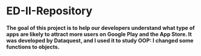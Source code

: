 # ED-II-Repository

#### The goal of this project is to help our developers understand what type of apps are likely to attract more users on Google Play and the App Store. It was developed by Dataquest, and I used it to study OOP: I changed some functions to objects.
